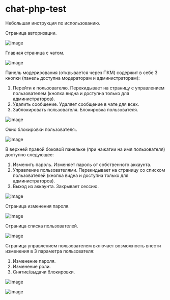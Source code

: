 # chat-php-test

Небольшая инструкция по использованию.

Страница авторизации.

![image](https://github.com/nikitatsapko/chat-php-test/assets/34684142/ef78b16b-7fc7-463b-b685-d26007aebd62)

Главная страница с чатом. 

![image](https://github.com/nikitatsapko/chat-php-test/assets/34684142/1d598641-e06a-49c8-a8db-fe64b6b74cbc)

Панель модерирования (открывается через ПКМ) содержит в себе 3 кнопки (панель доступна модераторам и администраторам):
  1. Перейти к пользователю. Перекидывает на страницу с управлением пользователем (кнопка видна и доступна только для администраторов).
  2. Удалить сообщение. Удаляет сообщение в чате для всех.
  3. Заблокировать пользователя. Блокировка пользователя.

![image](https://github.com/nikitatsapko/chat-php-test/assets/34684142/bb4e976e-c91d-41d1-b8e2-4d4751e33ae3)

Окно блокировки пользователя:.

![image](https://github.com/nikitatsapko/chat-php-test/assets/34684142/e19d1fec-2174-4642-808b-6e17fb01db38)

В верхней правой боковой панельке (при нажатии на имя пользователя) доступно следующее:
  1. Изменить пароль. Изменяет пароль от собственного аккаунта.
  2. Управление пользователями. Перекидывает на страницу со списком пользователей (кнопка видна и доступна только для администраторов).
  3. Выход из аккаунта. Закрывает сессию.

![image](https://github.com/nikitatsapko/chat-php-test/assets/34684142/cae4e9cb-4231-4795-9fa1-aa3d93e97662)


Страница изменения пароля.

![image](https://github.com/nikitatsapko/chat-php-test/assets/34684142/40bbfce3-a357-41b4-a98d-b5db277637b6)

Страница списка пользователей.

![image](https://github.com/nikitatsapko/chat-php-test/assets/34684142/cbd09245-8594-469e-bfe2-c4570fcfeab0)

Страница управлением пользователем включает возможность внести изменения в 3 параметра пользователя:
  1. Изменение пароля.
  2. Изменение роли.
  3. Снятие/выдачи блокировки.

![image](https://github.com/nikitatsapko/chat-php-test/assets/34684142/b19f9f57-883d-4e1b-8032-92e16db18d01)

![image](https://github.com/nikitatsapko/chat-php-test/assets/34684142/7fb79aaf-92ea-40c2-92c0-0a9943ddc15b)



